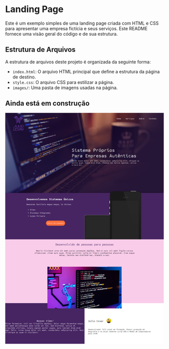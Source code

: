 # Landing Page

Este é um exemplo simples de uma landing page criada com HTML e CSS para apresentar uma empresa fictícia e seus serviços. Este README fornece uma visão geral do código e de sua estrutura.

## Estrutura de Arquivos

A estrutura de arquivos deste projeto é organizada da seguinte forma:

- `index.html`: O arquivo HTML principal que define a estrutura da página de destino.
- `style.css`: O arquivo CSS para estilizar a página.
- `images/`: Uma pasta de imagens usadas na página.

## Ainda está em construção

![Alt text](image.png)
